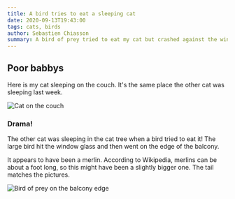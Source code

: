 ```yaml
---
title: A bird tries to eat a sleeping cat
date: 2020-09-13T19:43:00
tags: cats, birds
author: Sebastien Chiasson
summary: A bird of prey tried to eat my cat but crashed against the window instead. I tried to identify it, but I'm not sure.
---
```


## Poor babbys

Here is my cat sleeping on the couch. It's the same place the other cat was sleeping last week.

![Cat on the couch]({attach}20200908_123137.jpg)

### Drama!

The other cat was sleeping in the cat tree when a bird tried to eat it! The large bird hit the window glass and then went on the edge of the balcony.

It appears to have been a merlin. According to Wikipedia, merlins can be about a foot long, so this might have been a slightly bigger one. The tail matches the pictures.

![Bird of prey on the balcony edge]({attach}20200913_125856.jpg)
